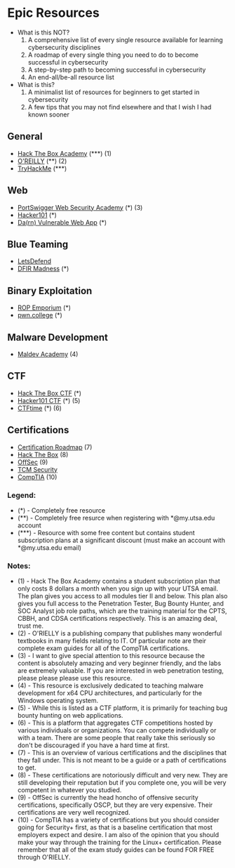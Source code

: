 # Epic Resources
- What is this NOT?
  1. A comprehensive list of every single resource available for learning cybersecurity disciplines
  2. A roadmap of every single thing you need to do to become successful in cybersecurity
  3. A step-by-step path to becoming successful in cybersecurity
  4. An end-all/be-all resource list
- What is this?
  1. A minimalist list of resources for beginners to get started in cybersecurity
  2. A few tips that you may not find elsewhere and that I wish I had known sooner
 
## General
- [Hack The Box Academy](https://academy.hackthebox.com/) (***) (1)
- [O'REILLY](https://learning.oreilly.com) (**) (2)
- [TryHackMe](https://tryhackme.com/) (***)

## Web
- [PortSwigger Web Security Academy](https://portswigger.net/web-security/) (*) (3)
- [Hacker101](https://www.hacker101.com/) (*)
- [Da(rn) Vulnerable Web App](https://github.com/digininja/DVWA) (*)

## Blue Teaming
- [LetsDefend](https://www.letsdefend.io/)
- [DFIR Madness](https://dfirmadness.com/) (*)

## Binary Exploitation
- [ROP Emporium](https://ropemporium.com/) (*)
- [pwn.college](https://pwn.college) (*)

## Malware Development
- [Maldev Academy](https://maldevacademy.com/) (4)

## CTF
- [Hack The Box CTF](https://ctf.hackthebox.com/) (*)
- [Hacker101 CTF](https://ctf.hacker101.com/) (*) (5)
- [CTFtime](https://ctftime.org) (*) (6)

## Certifications
- [Certification Roadmap](https://pauljerimy.com/security-certification-roadmap/) (7)
- [Hack The Box](https://academy.hackthebox.com/preview/certifications) (8)
- [OffSec](https://www.offsec.com/courses-and-certifications/) (9)
- [TCM Security](https://certifications.tcm-sec.com/)
- [CompTIA](https://www.comptia.org/certifications) (10)

### Legend:
- (*) - Completely free resource
- (**) - Completely free resurce when registering with *@my.utsa.edu account
- (***) - Resource with some free content but contains student subscription plans at a significant discount (must make an account with *@my.utsa.edu email)

### Notes:
- (1) - Hack The Box Academy contains a student subscription plan that only costs 8 dollars a month when you sign up with your UTSA email. The plan gives you access to all modules tier II and below. This plan also gives you full access to the Penetration Tester, Bug Bounty Hunter, and SOC Analyst job role paths, which are the training material for the CPTS, CBBH, and CDSA certifications respectively. This is an amazing deal, trust me.
- (2) - O'RIELLY is a publishing company that publishes many wonderful textbooks in many fields relating to IT. Of particular note are their complete exam guides for all of the CompTIA certifications.
- (3) - I want to give special attention to this resource because the content is absolutely amazing and very beginner friendly, and the labs are extremely valuable. If you are interested in web penetration testing, please please please use this resource.
- (4) - This resource is exclusively dedicated to teaching malware development for x64 CPU architectures, and particularly for the Windows operating system.
- (5) - While this is listed as a CTF platform, it is primarily for teaching bug bounty hunting on web applications.
- (6) - This is a platform that aggregates CTF competitions hosted by various individuals or organizations. You can compete individually or with a team. There are some people that really take this seriously so don't be discouraged if you have a hard time at first.
- (7) - This is an overview of various certifications and the disciplines that they fall under. This is not meant to be a guide or a path of certifications to get.
- (8) - These certifications are notoriously difficult and very new. They are still developing their reputation but if you complete one, you will be very competent in whatever you studied.
- (9) - OffSec is currently the head honcho of offensive security certifications, specifically OSCP, but they are very expensive. Their certifications are very well recognized.
- (10) - CompTIA has a variety of certifications but you should consider going for Security+ first, as that is a baseline certification that most employers expect and desire. I am also of the opinion that you should make your way through the training for the Linux+ certification. Please remember that all of the exam study guides can be found FOR FREE through O'RIELLY.
